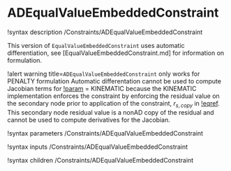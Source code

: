 # ADEqualValueEmbeddedConstraint

!syntax description /Constraints/ADEqualValueEmbeddedConstraint

This version of `EqualValueEmbeddedConstraint` uses automatic differentiation, see [EqualValueEmbeddedConstraint.md] for information on formulation.

!alert warning title=`ADEqualValueEmbeddedConstraint` only works for PENALTY formulation
Automatic differentation cannot be used to compute Jacobian terms for [!param](/Constraints/ADEqualValueEmbeddedConstraint/formulation) = KINEMATIC because the KINEMATIC implementation enforces the constraint by enforcing the residual value on the secondary node prior to application of the constraint, $r_{s,copy}$ in [!eqref](EqualValueEmbeddedConstraint.md#eqn:kinematic).  This secondary node residual value is a nonAD copy of the residual and cannot be used to compute derivatives for the Jacobian.

!syntax parameters /Constraints/ADEqualValueEmbeddedConstraint

!syntax inputs /Constraints/ADEqualValueEmbeddedConstraint

!syntax children /Constraints/ADEqualValueEmbeddedConstraint
